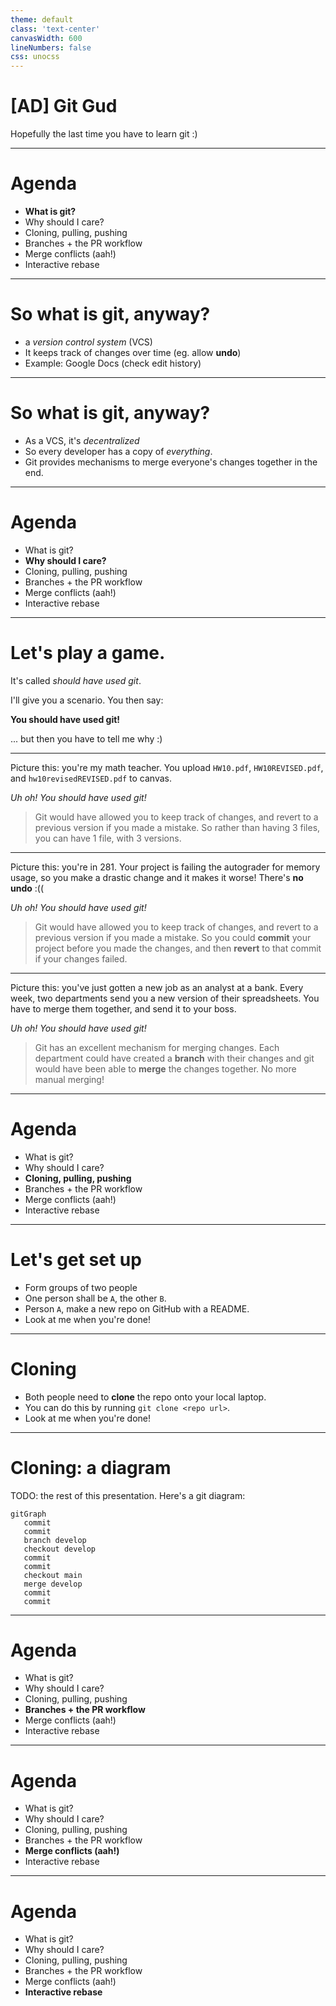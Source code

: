 ```yaml
---
theme: default
class: 'text-center'
canvasWidth: 600
lineNumbers: false
css: unocss
---
```


# [AD] Git Gud

Hopefully the last time you have to learn git :)

<!--
Welcome to the git workshop! Before getting started, make sure that everyone has:
 - a laptop, with a unix-like environment (Terminal on macOS, WSL2 on Windows).
 - git installed (run `git --version` to check)
 - a GitHub account (if you don't have one, make one now)
-->

---

# Agenda

 - **What is git?**
 - Why should I care?
 - Cloning, pulling, pushing
 - Branches + the PR workflow
 - Merge conflicts (aah!)
 - Interactive rebase

---

# So what is git, anyway?

 - a *version control system* (VCS)
 - It keeps track of changes over time (eg. allow **undo**)
 - Example: Google Docs (check edit history)
 
---

# So what is git, anyway?

 - As a VCS, it's *decentralized*
 - So every developer has a copy of *everything*.
 - Git provides mechanisms to merge everyone's changes together in the end.

---

# Agenda

 - What is git?
 - **Why should I care?**
 - Cloning, pulling, pushing
 - Branches + the PR workflow
 - Merge conflicts (aah!)
 - Interactive rebase

---

# Let's play a game.

It's called *should have used git*.

I'll give you a scenario. You then say:

**You should have used git!**

... but then you have to tell me why :)

--- 

Picture this: you're my math teacher.
You upload `HW10.pdf`, `HW10REVISED.pdf`, and `hw10revisedREVISED.pdf` to canvas.

*Uh oh! You should have used git!*

<v-click>

> Git would have allowed you to keep track of changes, and revert to a previous version if you made a mistake. So rather than having 3 files, you can have 1 file, with 3 versions.

</v-click>

---

Picture this: you're in 281. Your project is failing the autograder for memory usage, so you make a drastic change and it makes it worse! There's **no undo** :((

*Uh oh! You should have used git!*

<v-click>

> Git would have allowed you to keep track of changes, and revert to a previous version if you made a mistake. So you could **commit** your project before you made the changes, and then **revert** to that commit if your changes failed.

</v-click>

---

Picture this: you've just gotten a new job as an analyst at a bank. Every week, two departments 
send you a new version of their spreadsheets. You have to merge them together, and send it to your
boss.

*Uh oh! You should have used git!*

<v-click>

> Git has an excellent mechanism for merging changes. Each department could have created a **branch** with their changes and git would have been able to **merge** the changes together. No more manual merging!

</v-click>

---

# Agenda

 - What is git?
 - Why should I care?
 - **Cloning, pulling, pushing**
 - Branches + the PR workflow
 - Merge conflicts (aah!)
 - Interactive rebase

---

# Let's get set up

 - Form groups of two people
 - One person shall be `A`, the other `B`.
 - Person `A`, make a new repo on GitHub with a README.
 - Look at me when you're done!
 
---

# Cloning

 - Both people need to **clone** the repo onto your local laptop.
 - You can do this by running `git clone <repo url>`.
 - Look at me when you're done!

---

# Cloning: a diagram

TODO: the rest of this presentation. Here's a git diagram:

```mermaid
gitGraph
   commit
   commit
   branch develop
   checkout develop
   commit
   commit
   checkout main
   merge develop
   commit
   commit
```

---

# Agenda

 - What is git?
 - Why should I care?
 - Cloning, pulling, pushing
 - **Branches + the PR workflow**
 - Merge conflicts (aah!)
 - Interactive rebase

---

# Agenda

 - What is git?
 - Why should I care?
 - Cloning, pulling, pushing
 - Branches + the PR workflow
 - **Merge conflicts (aah!)**
 - Interactive rebase

---

# Agenda

 - What is git?
 - Why should I care?
 - Cloning, pulling, pushing
 - Branches + the PR workflow
 - Merge conflicts (aah!)
 - **Interactive rebase**
